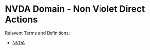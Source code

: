 # NVDA Domain - Non Violet Direct Actions



Relavent Terms and Definitions:

- [NVDA](https://en.wikipedia.org/wiki/Direct_action#Nonviolent_action)


